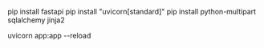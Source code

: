 pip install fastapi
pip install "uvicorn[standard]"
pip install python-multipart sqlalchemy jinja2

uvicorn app:app --reload